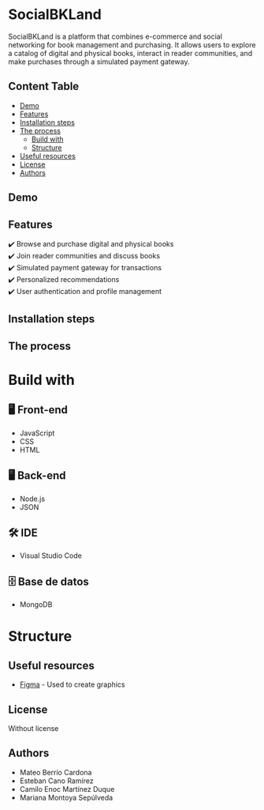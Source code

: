 # SocialBKLand
SocialBKLand is a platform that combines e-commerce and social networking for book management and purchasing. It allows users to explore a catalog of digital and physical books, interact in reader communities, and make purchases through a simulated payment gateway.

## Content Table
  - [Demo](#demo)
  - [Features](#features)
  - [Installation steps](#installation-steps)
  - [The process](#the-process)
    - [Build with](#build-with)
    - [Structure](#structure)
  - [Useful resources](#useful-resources)
  - [License](#license)
  - [Authors](#authors)

## Demo

## Features
✔️ Browse and purchase digital and physical books  
✔️ Join reader communities and discuss books  
✔️ Simulated payment gateway for transactions  
✔️ Personalized recommendations  
✔️ User authentication and profile management  

## Installation steps

## The process

# Build with
## 🖥️ Front-end  
- JavaScript  
- CSS  
- HTML  

## 🖥️ Back-end  
- Node.js  
- JSON  

## 🛠️ IDE  
- Visual Studio Code  

## 🗄️ Base de datos  
- MongoDB  

# Structure


## Useful resources
- [Figma](https://www.figma.com/design/0qSXFXaCtRPFy4QjuW9rHo/SocialBKLand?node-id=0-1&p=f&t=EISqFc4MZA3paGy2-0) - Used to create graphics
## License
Without license

## Authors

- Mateo Berrío Cardona
- Esteban Cano Ramírez
- Camilo Enoc Martínez Duque
- Mariana Montoya Sepúlveda
